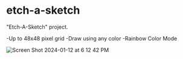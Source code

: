 # etch-a-sketch
"Etch-A-Sketch" project. 

-Up to 48x48 pixel grid
-Draw using any color
-Rainbow Color Mode

![Screen Shot 2024-01-12 at 6 12 42 PM](https://github.com/jshadbolt/etch-a-sketch/assets/146521761/ad91037d-d403-43b9-8e78-7165c2ccdf62)
